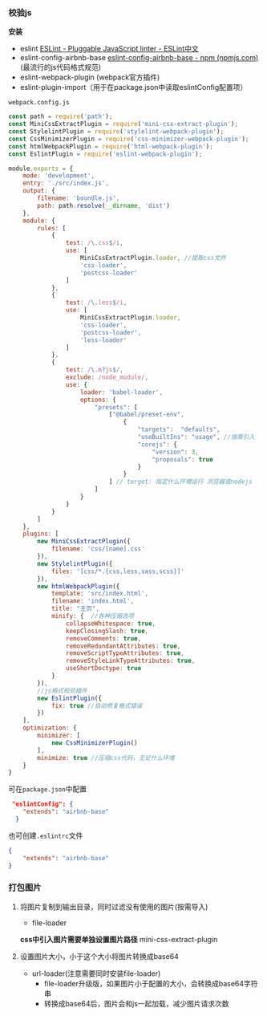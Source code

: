 ### 校验js

**安装**

* eslint [ESLint - Pluggable JavaScript linter - ESLint中文](http://eslint.cn/)
* eslint-config-airbnb-base   [eslint-config-airbnb-base - npm (npmjs.com)](https://www.npmjs.com/package/eslint-config-airbnb-base) (最流行的js代码格式规范)
* eslint-webpack-plugin (webpack官方插件)
* eslint-plugin-import（用于在package.json中读取eslintConfig配置项）

`webpack.config.js`

```javascript
const path = require('path');
const MiniCssExtractPlugin = require('mini-css-extract-plugin');
const StylelintPlugin = require('stylelint-webpack-plugin');
const CssMinimizerPlugin = require('css-minimizer-webpack-plugin');
const htmlWebpackPlugin = require('html-webpack-plugin');
const EslintPlugin = require('eslint-webpack-plugin');

module.exports = {
    mode: 'development',
    entry: './src/index.js',
    output: {
        filename: 'boundle.js',
        path: path.resolve(__dirname, 'dist')
    },
    module: {
        rules: [
            {
                test: /\.css$/i,
                use: [
                    MiniCssExtractPlugin.loader, //提取css文件
                    'css-loader',
                    'postcss-loader'
                ]
            },
            {
                test: /\.less$/i,
                use: [
                    MiniCssExtractPlugin.loader,
                    'css-loader',
                    'postcss-loader',
                    'less-loader'
                ]
            },
            {
                test: /\.m?js$/,
                exclude: /node_module/,
                use: {
                    loader: 'babel-loader',
                    options: {
                        "presets": [
                            ["@babel/preset-env",
                                {
                                    "targets":  "defaults",
                                    "useBuiltIns": "usage", //按需引入 
                                    "corejs": {
                                        "version": 3,
                                        "proposals": true
                                    }
                                }
                            ] // terget: 指定什么环境运行 浏览器或nodejs
                        ] 
                    }
                }
            }
        ]
    },
    plugins: [
        new MiniCssExtractPlugin({
            filename: 'css/[name].css'
        }),
        new StylelintPlugin({
            files: '[css/*.{css,less,sass,scss}]'
        }),
        new htmlWebpackPlugin({
            template: 'src/index.html',
            filename: 'index.html',
            title: "主页",
            minify: {  //各种压缩选项
                collapseWhitespace: true,
                keepClosingSlash: true,
                removeComments: true,
                removeRedundantAttributes: true,
                removeScriptTypeAttributes: true,
                removeStyleLinkTypeAttributes: true,
                useShortDoctype: true
            }
        }),
        //js格式校验插件
        new EslintPlugin({
            fix: true //自动修复格式错误
        })
    ],
    optimization: {
        minimizer: [
            new CssMinimizerPlugin()
        ],
        minimize: true //压缩css代码，无论什么环境
    }
}
```

可在`package.json`中配置

```json
 "eslintConfig": {
    "extends": "airbnb-base"
  }
```

也可创建`.eslintrc`文件

```json
{
    "extends": "airbnb-base"
}
```





### 打包图片

1. 将图片复制到输出目录，同时过滤没有使用的图片(按需导入)

   * file-loader

    **css中引入图片需要单独设置图片路径** mini-css-extract-plugin

2. 设置图片大小，小于这个大小将图片转换成base64
   * url-loader(注意需要同时安装file-loader)
     * file-loader升级版，如果图片小于配置的大小，会转换成base64字符串
     * 转换成base64后，图片会和js一起加载，减少图片请求次数